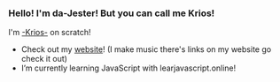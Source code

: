 ### Hello! I'm da-Jester! But you can call me Krios!
I'm [-Krios-](https://scratch.mit.edu/users/-Krios-) on scratch!
- Check out my [website](https://jesterhat.org/)! (I make music there's links on my website go check it out)
- I’m currently learning JavaScript with learjavascript.online!
